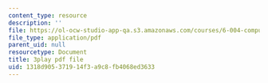 ```yaml
---
content_type: resource
description: ''
file: https://ol-ocw-studio-app-qa.s3.amazonaws.com/courses/6-004-computation-structures-spring-2017/1318d905371914f3a9c8fb4068ed3633_aheyquidLO8.pdf
file_type: application/pdf
parent_uid: null
resourcetype: Document
title: 3play pdf file
uid: 1318d905-3719-14f3-a9c8-fb4068ed3633
---
```

